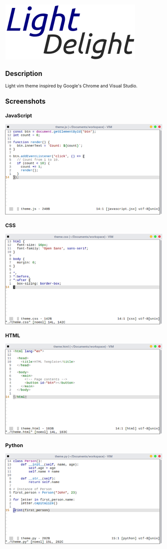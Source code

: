 ![](https://raw.githubusercontent.com/DNonov/light-delight/master/media/icon-readme.png)

## Description
Light vim theme inspired by Google's Chrome and Visual Studio.

## Screenshots
### JavaScript
![](https://raw.githubusercontent.com/DNonov/light-delight/master/media/javascript.png)
### CSS
![](https://raw.githubusercontent.com/DNonov/light-delight/master/media/css.png)
### HTML
![](https://raw.githubusercontent.com/DNonov/light-delight/master/media/html.png)
### Python
![](https://raw.githubusercontent.com/DNonov/light-delight/master/media/python.png)